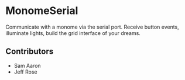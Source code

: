 MonomeSerial
============

Communicate with a monome via the serial port. Receive button events, illuminate lights, build the grid interface of your dreams.

Contributors
------------

* Sam Aaron
* Jeff Rose
